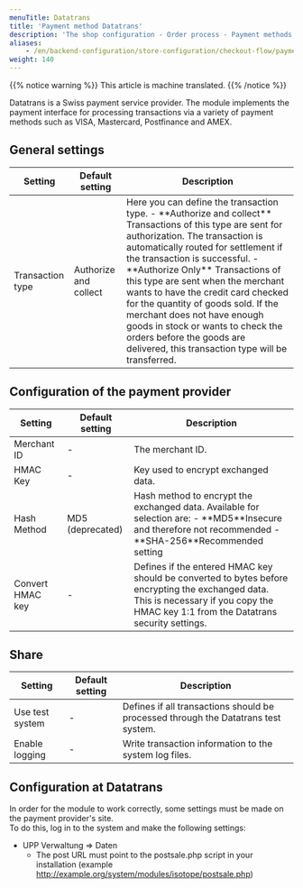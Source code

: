 ```yaml
---
menuTitle: Datatrans
title: 'Payment method Datatrans'
description: 'The shop configuration - Order process - Payment methods - Datatrans.'
aliases:
    - /en/backend-configuration/store-configuration/checkout-flow/payment-methods/payment-method-datatrans/
weight: 140
---
```


{{% notice warning %}}
This article is machine translated.
{{% /notice %}}

Datatrans is a Swiss payment service provider. The module implements the payment interface for processing transactions via a variety of payment methods such as VISA, Mastercard, Postfinance and AMEX.

## General settings

<table><thead><tr><th>Setting</th> <th>Default setting</th> <th>Description</th> </tr></thead><tbody><tr><td>Transaction type</td> <td>Authorize and collect</td> <td>Here you can define the transaction type. - **Authorize and collect** Transactions of this type are sent for authorization. The transaction is automatically routed for settlement if the transaction is successful.
- **Authorize Only** Transactions of this type are sent when the merchant wants to have the credit card checked for the quantity of goods sold. If the merchant does not have enough goods in stock or wants to check the orders before the goods are delivered, this transaction type will be transferred.
</td></tr></tbody></table>

## Configuration of the payment provider

<table><thead><tr><th>Setting</th> <th>Default setting</th> <th>Description</th> </tr></thead><tbody><tr><td>Merchant ID</td> <td>-</td> <td>The merchant ID.</td> </tr><tr><td>HMAC Key</td> <td>-</td> <td>Key used to encrypt exchanged data.</td> </tr><tr><td>Hash Method</td> <td>MD5 (deprecated)</td> <td>Hash method to encrypt the exchanged data. Available for selection are: - **MD5**Insecure and therefore not recommended
- **SHA-256**Recommended setting
</td> </tr><tr><td>Convert HMAC key</td> <td>-</td> <td>Defines if the entered HMAC key should be converted to bytes before encrypting the exchanged data. This is necessary if you copy the HMAC key 1:1 from the Datatrans security settings.</td></tr></tbody></table>

## Share

|     Setting     | Default setting |                                    Description                                     |
|-----------------|-----------------|------------------------------------------------------------------------------------|
| Use test system | -               | Defines if all transactions should be processed through the Datatrans test system. |
| Enable logging  | -               | Write transaction information to the system log files.                             |


## Configuration at Datatrans

In order for the module to work correctly, some settings must be made on the payment provider's site.  
To do this, log in to the system and make the following settings:

 - UPP Verwaltung => Daten
    - The post URL must point to the postsale.php script in your installation (example <http://example.org/system/modules/isotope/postsale.php>)
